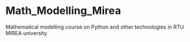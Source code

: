 # Math_Modelling_Mirea
Mathematical modelling course on Python and other technologies in RTU MIREA university

